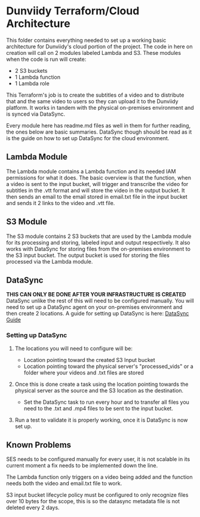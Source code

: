 # Dunviidy Terraform/Cloud Architecture
This folder contains everything needed to set up a working basic architecture for Dunviidy's cloud portion of the project. The code in here on creation will call on 2 modules labeled Lambda and S3. These modules when the code is run will create:
- 2 S3 buckets
- 1 Lambda function
- 1 Lambda role

This Terraform's job is to create the subtitles of a video and to distribute that and the same video to users so they can upload it to the Dunviidy platform. It works in tandem with the physical on-premises environment and is synced via DataSync.

Every module here has readme.md files as well in them for further reading, the ones below are basic summaries. DataSync though should be read as it is the guide on how to set up DataSync for the cloud environment.

## Lambda Module
The Lambda module contains a Lambda function and its needed IAM permissions for what it does. The basic overview is that the function, when a video is sent to the input bucket, will trigger and transcribe the video for subtitles in the .vtt format and will store the video in the output bucket. It then sends an email to the email stored in email.txt file in the input bucket and sends it 2 links to the video and .vtt file.

## S3 Module
The S3 module contains 2 S3 buckets that are used by the Lambda module for its processing and storing, labeled input and output respectively. It also works with DataSync for storing files from the on-premises environment to the S3 input bucket. The output bucket is used for storing the files processed via the Lambda module.

## DataSync
**THIS CAN ONLY BE DONE AFTER YOUR INFRASTRUCTURE IS CREATED**
DataSync unlike the rest of this will need to be configured manually. You will need to set up a DataSync agent on your on-premises environment and then create 2 locations. A guide for setting up DataSync is here: [DataSync Guide](https://docs.aws.amazon.com/datasync/latest/userguide/deploy-agents.html)

### Setting up DataSync
1. The locations you will need to configure will be:
   - Location pointing toward the created S3 Input bucket
   - Location pointing toward the physical server's "processed_vids" or a folder where your videos and .txt files are stored

2. Once this is done create a task using the location pointing towards the physical server as the source and the S3 location as the destination. 
   - Set the DataSync task to run every hour and to transfer all files you need to the .txt and .mp4 files to be sent to the input bucket.

3. Run a test to validate it is properly working, once it is DataSync is now set up.

## Known Problems
SES needs to be configured manually for every user, it is not scalable in its current moment a fix needs to be implemented down the line.

The Lambda function only triggers on a video being added and the function needs both the video and email.txt file to work.

S3 input bucket lifecycle policy must be configured to only recognize files over 10 bytes for the scope, this is so the datasync metadata file is not deleted every 2 days.